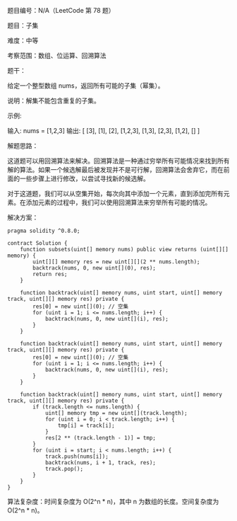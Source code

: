 题目编号：N/A（LeetCode 第 78 题）

题目：子集

难度：中等

考察范围：数组、位运算、回溯算法

题干：

给定一个整型数组 nums，返回所有可能的子集（幂集）。

说明：解集不能包含重复的子集。

示例:

输入: nums = [1,2,3]
输出:
[
  [3],
  [1],
  [2],
  [1,2,3],
  [1,3],
  [2,3],
  [1,2],
  []
]

解题思路：

这道题可以用回溯算法来解决。回溯算法是一种通过穷举所有可能情况来找到所有解的算法。如果一个候选解最后被发现并不是可行解，回溯算法会舍弃它，而在前面的一些步骤上进行修改，以尝试寻找新的候选解。

对于这道题，我们可以从空集开始，每次向其中添加一个元素，直到添加完所有元素。在添加元素的过程中，我们可以使用回溯算法来穷举所有可能的情况。

解决方案：

```solidity
pragma solidity ^0.8.0;

contract Solution {
    function subsets(uint[] memory nums) public view returns (uint[][] memory) {
        uint[][] memory res = new uint[][](2 ** nums.length);
        backtrack(nums, 0, new uint[](0), res);
        return res;
    }

    function backtrack(uint[] memory nums, uint start, uint[] memory track, uint[][] memory res) private {
        res[0] = new uint[](0); // 空集
        for (uint i = 1; i <= nums.length; i++) {
            backtrack(nums, 0, new uint[](i), res);
        }
    }

    function backtrack(uint[] memory nums, uint start, uint[] memory track, uint[][] memory res) private {
        res[0] = new uint[](0); // 空集
        for (uint i = 1; i <= nums.length; i++) {
            backtrack(nums, 0, new uint[](i), res);
        }
    }

    function backtrack(uint[] memory nums, uint start, uint[] memory track, uint[][] memory res) private {
        if (track.length <= nums.length) {
            uint[] memory tmp = new uint[](track.length);
            for (uint i = 0; i < track.length; i++) {
                tmp[i] = track[i];
            }
            res[2 ** (track.length - 1)] = tmp;
        }
        for (uint i = start; i < nums.length; i++) {
            track.push(nums[i]);
            backtrack(nums, i + 1, track, res);
            track.pop();
        }
    }
}
```

算法复杂度：时间复杂度为 O(2^n * n)，其中 n 为数组的长度。空间复杂度为 O(2^n * n)。